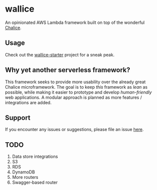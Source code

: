 # wallice
An opinionated AWS Lambda framework built on top of the wonderful [Chalice](https://github.com/aws/chalice).

## Usage
Check out the [wallice-starter](https://github.com/janaaronlee/wallice-starter) project for a sneak peak.

## Why yet another serverless framework?
This framework seeks to provide more usability over the already great Chalice microframework. The goal is to keep _this_ framework as _lean_ as possible, while making it easier to prototype and develop _human-friendly_ web applications. A modular approach is planned as more features / integrations are added.

## Support
If you encounter any issues or suggestions, please file an issue [here](https://github.com/janaaronlee/wallice/issues).

## TODO
1. Data store integrations
  1. S3
  1. RDS
  1. DynamoDB
1. More routers
  1. Swagger-based router
